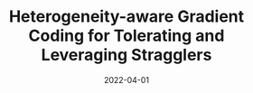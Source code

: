 ---
title: "Heterogeneity-aware Gradient Coding for Tolerating and Leveraging Stragglers"
authors:
- Haozhao Wang
- Song Guo
- Bin Tang
- Ruixuan Li
- Yutong Yang
- Zhihao Qu
- Yi Wang

date: "2022-04-01"
doi: "10.1109/TC.2021.3063180"

# Publication type.
# 1 = Conference paper; 2 = Journal article;
# 3 = Preprint Paper; 4 = Report; 5 = Book; 6 = Book section;
# 7 = Thesis; 8 = Patent
publication_types: ["2"]

# Publication name and optional abbreviated publication name.
publication: "*IEEE Transactions on Computers*"
publication_short: "TC (CCF-A)"

url_pdf: https://ieeexplore.ieee.org/abstract/document/9368996
# url_code: ''
# url_dataset: ''
# url_poster: ''
# url_project: ''
# url_slides: ''
# url_video: ''

---